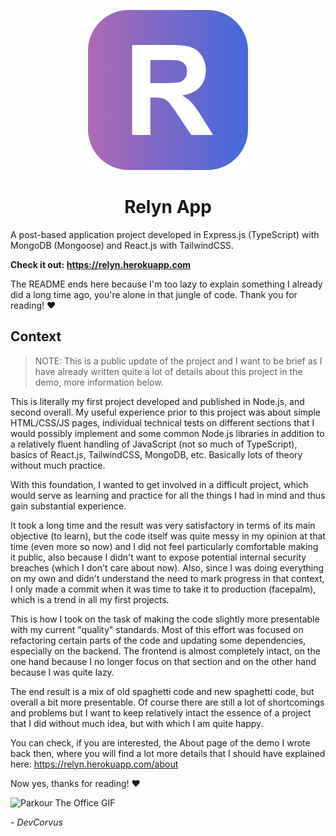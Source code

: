 <p align="center">
  <img src="./relyn-icon.png" alt="Relyn Icon">
</p>

<h1 align="center">Relyn App</h1>

A post-based application project developed in Express.js (TypeScript) with MongoDB (Mongoose) and React.js with TailwindCSS.

**Check it out: https://relyn.herokuapp.com**

The README ends here because I'm too lazy to explain something I already did a long time ago, you're alone in that jungle of code. Thank you for reading! ❤️

## Context

> NOTE: This is a public update of the project and I want to be brief as I have already written quite a lot of details about this project in the demo, more information below.

This is literally my first project developed and published in Node.js, and second overall. My useful experience prior to this project was about simple HTML/CSS/JS pages, individual technical tests on different sections that I would possibly implement and some common Node.js libraries in addition to a relatively fluent handling of JavaScript (not so much of TypeScript), basics of React.js, TailwindCSS, MongoDB, etc. Basically lots of theory without much practice.

With this foundation, I wanted to get involved in a difficult project, which would serve as learning and practice for all the things I had in mind and thus gain substantial experience.

It took a long time and the result was very satisfactory in terms of its main objective (to learn), but the code itself was quite messy in my opinion at that time (even more so now) and I did not feel particularly comfortable making it public, also because I didn't want to expose potential internal security breaches (which I don't care about now). Also, since I was doing everything on my own and didn't understand the need to mark progress in that context, I only made a commit when it was time to take it to production (facepalm), which is a trend in all my first projects.

This is how I took on the task of making the code slightly more presentable with my current "quality" standards. Most of this effort was focused on refactoring certain parts of the code and updating some dependencies, especially on the backend. The frontend is almost completely intact, on the one hand because I no longer focus on that section and on the other hand because I was quite lazy.

The end result is a mix of old spaghetti code and new spaghetti code, but overall a bit more presentable. Of course there are still a lot of shortcomings and problems but I want to keep relatively intact the essence of a project that I did without much idea, but with which I am quite happy.

You can check, if you are interested, the About page of the demo I wrote back then, where you will find a lot more details that I should have explained here: https://relyn.herokuapp.com/about

Now yes, thanks for reading! ❤️

![Parkour The Office GIF](https://c.tenor.com/6GIi9tonjeEAAAAd/parkour-the-office.gif)

_\- DevCorvus_
